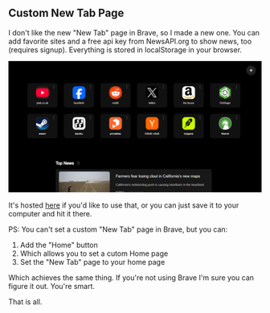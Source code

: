 ## Custom New Tab Page

I don't like the new "New Tab" page in Brave, so I made a new one.
You can add favorite sites and a free api key from NewsAPI.org to show news, too (requires signup). Everything is stored in localStorage in your browser.

![Screenshot of new tab with some stuff on it](/newtab.png)

It's hosted [here](https://brentk.github.io/newtab/newtab.html) if you'd like to use that, or you can just save it to your computer and hit it there.

PS: You can't set a custom "New Tab" page in Brave, but you can:
1. Add the "Home" button
2. Which allows you to set a cutom Home page
3. Set the "New Tab" page to your home page

Which achieves the same thing. If you're not using Brave I'm sure you can figure it out. You're smart.

That is all.
